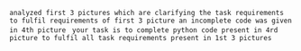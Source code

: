 
```analyzed first 3 pictures which are clarifying the task requirements to fulfil requirements of first 3 picture an incomplete code was given in 4th picture ``` ```your task is to complete python code present in 4rd picture to fulfil all task requirements present in 1st 3 pictures```